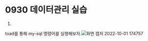 # 0930 데이터관리 실습

1. 

toad를 통해 my-sql 명령어를 실행해보자.![화면 캡처 2022-10-01 174757](https://user-images.githubusercontent.com/114793024/193402307-7fb31b27-34d1-4838-9f98-4acd81dc1ed6.png)

<!--stackedit_data:
eyJoaXN0b3J5IjpbMTUzODI2NTg0MiwtNjQ2MTgwMjQxLC0xOT
M0MzMzOTczLC0yMDAyMzgyMjE1LDE4MDI5ODcyNzVdfQ==
-->